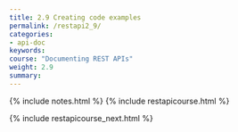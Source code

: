 ```yaml
---
title: 2.9 Creating code examples
permalink: /restapi2_9/
categories:
- api-doc
keywords: 
course: "Documenting REST APIs"
weight: 2.9
summary: 
---
```

{% include notes.html %}
{% include restapicourse.html %} 


{% include restapicourse_next.html %}



